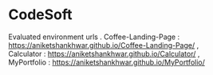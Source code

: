 # CodeSoft

Evaluated environment urls    .
Coffee-Landing-Page : https://aniketshankhwar.github.io/Coffee-Landing-Page/   ,  
  Calculator : https://aniketshankhwar.github.io/Calculator/  ,  
  MyPortfolio : https://aniketshankhwar.github.io/MyPortfolio/

